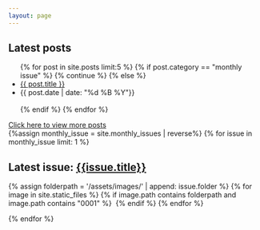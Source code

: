 ```yaml
---
layout: page
---
```


<div class="flex-container">

  <div class="latest-posts">
    <h2>Latest posts</h2>
    <ul class="post-ul">
      {% for post in site.posts limit:5 %}
        {% if post.category == "monthly issue" %}
          {% continue %}
        {% else %}
          <li class="title"><a href="{{ post.url }}">{{ post.title }}</a></li>
          <li>{{ post.date | date: "%d %B %Y"}}</li>
          <br>
        {% endif %}
      {% endfor %}
    </ul>
    <a href="{{ site.url }}/posts/">Click here to view more posts</a>
  </div>

  <div class="latest-issue">
  {%assign monthly_issue = site.monthly_issues | reverse%}
  {% for issue in monthly_issue limit: 1 %}
    <h2 class="monthly-issue">Latest issue: <a href="{{issue.url}}">{{issue.title}}</a></h2>
    <div class="monthly-issue-page">
    {% assign folderpath = '/assets/images/' | append: issue.folder %}
    {% for image in site.static_files %}
      {% if image.path contains folderpath and image.path contains "0001" %}
        <a href="{{issue.url}}"><img src="{{ image.path }}" alt=""></a>
      {% endif %}
    {% endfor %}
    </div>

  {% endfor %}



<!-- canva embed here -->